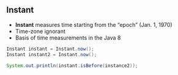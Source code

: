 ## Instant

* **Instant** measures time starting from the “epoch” (Jan. 1, 1970)
* Time-zone ignorant
* Basis of time measurements in the Java 8

```java
Instant instant = Instant.now();
Instant instant2 = Instant.now();

System.out.println(instant.isBefore(instance2));
```